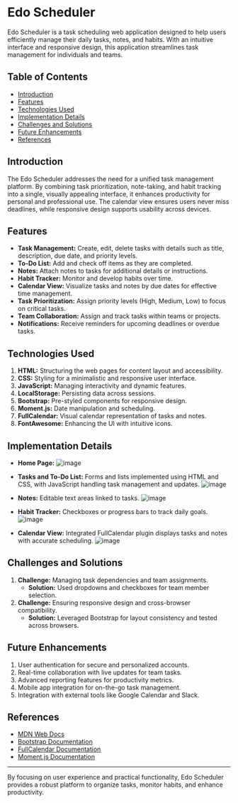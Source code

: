 # Edo Scheduler

Edo Scheduler is a task scheduling web application designed to help users efficiently manage their daily tasks, notes, and habits. With an intuitive interface and responsive design, this application streamlines task management for individuals and teams.

## Table of Contents
- [Introduction](#introduction)
- [Features](#features)
- [Technologies Used](#technologies-used)
- [Implementation Details](#implementation-details)
- [Challenges and Solutions](#challenges-and-solutions)
- [Future Enhancements](#future-enhancements)
- [References](#references)

## Introduction
The Edo Scheduler addresses the need for a unified task management platform. By combining task prioritization, note-taking, and habit tracking into a single, visually appealing interface, it enhances productivity for personal and professional use. The calendar view ensures users never miss deadlines, while responsive design supports usability across devices.

## Features
- **Task Management:** Create, edit, delete tasks with details such as title, description, due date, and priority levels.
- **To-Do List:** Add and check off items as they are completed.
- **Notes:** Attach notes to tasks for additional details or instructions.
- **Habit Tracker:** Monitor and develop habits over time.
- **Calendar View:** Visualize tasks and notes by due dates for effective time management.
- **Task Prioritization:** Assign priority levels (High, Medium, Low) to focus on critical tasks.
- **Team Collaboration:** Assign and track tasks within teams or projects.
- **Notifications:** Receive reminders for upcoming deadlines or overdue tasks.

## Technologies Used
1. **HTML:** Structuring the web pages for content layout and accessibility.
2. **CSS:** Styling for a minimalistic and responsive user interface.
3. **JavaScript:** Managing interactivity and dynamic features.
4. **LocalStorage:** Persisting data across sessions.
5. **Bootstrap:** Pre-styled components for responsive design.
6. **Moment.js:** Date manipulation and scheduling.
7. **FullCalendar:** Visual calendar representation of tasks and notes.
8. **FontAwesome:** Enhancing the UI with intuitive icons.

## Implementation Details
- **Home Page:**
![image](https://github.com/user-attachments/assets/54870776-3539-4d05-a2d5-1ee356870696)

- **Tasks and To-Do List:** Forms and lists implemented using HTML and CSS, with JavaScript handling task management and updates.
  ![image](https://github.com/user-attachments/assets/20c3265d-eb2e-4267-b698-d7805faef80c)
  
- **Notes:** Editable text areas linked to tasks.
![image](https://github.com/user-attachments/assets/cb23a082-e433-4811-aaa9-33893e2deaaa)

- **Habit Tracker:** Checkboxes or progress bars to track daily goals.
![image](https://github.com/user-attachments/assets/741bc8fb-ffb5-4557-a80e-8f08fa70d624)

- **Calendar View:** Integrated FullCalendar plugin displays tasks and notes with accurate scheduling.
  ![image](https://github.com/user-attachments/assets/a6bef0b6-bce6-498b-a76b-091d45e0bbd8)




## Challenges and Solutions
1. **Challenge:** Managing task dependencies and team assignments.
   - **Solution:** Used dropdowns and checkboxes for team member selection.
2. **Challenge:** Ensuring responsive design and cross-browser compatibility.
   - **Solution:** Leveraged Bootstrap for layout consistency and tested across browsers.

## Future Enhancements
1. User authentication for secure and personalized accounts.
2. Real-time collaboration with live updates for team tasks.
3. Advanced reporting features for productivity metrics.
4. Mobile app integration for on-the-go task management.
5. Integration with external tools like Google Calendar and Slack.

## References
- [MDN Web Docs](https://developer.mozilla.org)
- [Bootstrap Documentation](https://getbootstrap.com/docs)
- [FullCalendar Documentation](https://fullcalendar.io/docs)
- [Moment.js Documentation](https://momentjs.com/docs)

---

By focusing on user experience and practical functionality, Edo Scheduler provides a robust platform to organize tasks, monitor habits, and enhance productivity.

